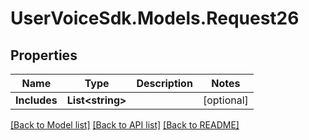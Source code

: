 # UserVoiceSdk.Models.Request26
## Properties

Name | Type | Description | Notes
------------ | ------------- | ------------- | -------------
**Includes** | **List&lt;string&gt;** |  | [optional] 

[[Back to Model list]](../README.md#documentation-for-models) [[Back to API list]](../README.md#documentation-for-api-endpoints) [[Back to README]](../README.md)


